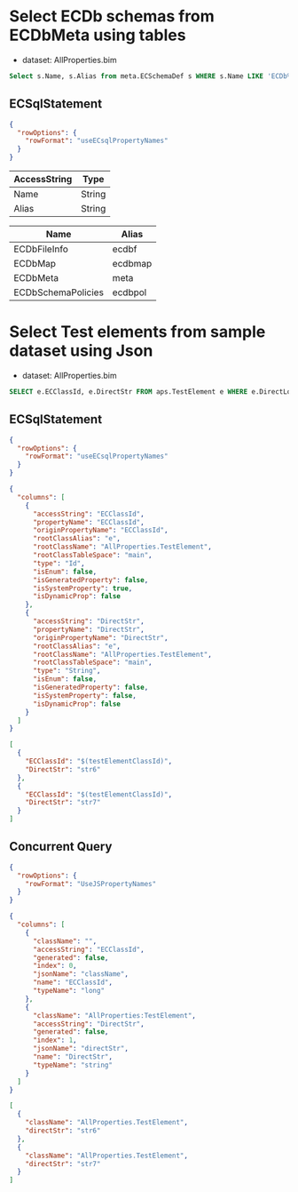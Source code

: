 # Select ECDb schemas from ECDbMeta using tables

- dataset: AllProperties.bim

```sql
Select s.Name, s.Alias from meta.ECSchemaDef s WHERE s.Name LIKE 'ECDb%' LIMIT 4;
```

## ECSqlStatement

```json
{
  "rowOptions": {
    "rowFormat": "useECsqlPropertyNames"
  }
}
```

| AccessString | Type   |
| ------------ | ------ |
| Name         | String |
| Alias        | String |

| Name               | Alias   |
| ------------------ | ------- |
| ECDbFileInfo       | ecdbf   |
| ECDbMap            | ecdbmap |
| ECDbMeta           | meta    |
| ECDbSchemaPolicies | ecdbpol |

# Select Test elements from sample dataset using Json

- dataset: AllProperties.bim

```sql
SELECT e.ECClassId, e.DirectStr FROM aps.TestElement e WHERE e.DirectLong > 1005 ORDER BY e.DirectLong LIMIT 2
```

## ECSqlStatement

```json
{
  "rowOptions": {
    "rowFormat": "useECsqlPropertyNames"
  }
}
```

```json
{
  "columns": [
    {
      "accessString": "ECClassId",
      "propertyName": "ECClassId",
      "originPropertyName": "ECClassId",
      "rootClassAlias": "e",
      "rootClassName": "AllProperties.TestElement",
      "rootClassTableSpace": "main",
      "type": "Id",
      "isEnum": false,
      "isGeneratedProperty": false,
      "isSystemProperty": true,
      "isDynamicProp": false
    },
    {
      "accessString": "DirectStr",
      "propertyName": "DirectStr",
      "originPropertyName": "DirectStr",
      "rootClassAlias": "e",
      "rootClassName": "AllProperties.TestElement",
      "rootClassTableSpace": "main",
      "type": "String",
      "isEnum": false,
      "isGeneratedProperty": false,
      "isSystemProperty": false,
      "isDynamicProp": false
    }
  ]
}
```

```json
[
  {
    "ECClassId": "$(testElementClassId)",
    "DirectStr": "str6"
  },
  {
    "ECClassId": "$(testElementClassId)",
    "DirectStr": "str7"
  }
]
```

## Concurrent Query

```json
{
  "rowOptions": {
    "rowFormat": "UseJSPropertyNames"
  }
}
```

```json
{
  "columns": [
    {
      "className": "",
      "accessString": "ECClassId",
      "generated": false,
      "index": 0,
      "jsonName": "className",
      "name": "ECClassId",
      "typeName": "long"
    },
    {
      "className": "AllProperties:TestElement",
      "accessString": "DirectStr",
      "generated": false,
      "index": 1,
      "jsonName": "directStr",
      "name": "DirectStr",
      "typeName": "string"
    }
  ]
}
```

```json
[
  {
    "className": "AllProperties.TestElement",
    "directStr": "str6"
  },
  {
    "className": "AllProperties.TestElement",
    "directStr": "str7"
  }
]
```
